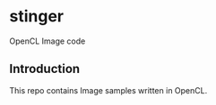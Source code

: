 # stinger
OpenCL Image code 

## Introduction

This repo contains Image samples written in OpenCL.

